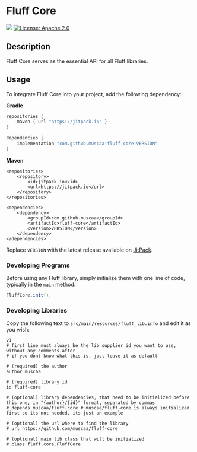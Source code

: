 # Fluff Core

[![](https://jitpack.io/v/muscaa/fluff-core.svg)](https://jitpack.io/#muscaa/fluff-core) [![License: Apache 2.0](https://img.shields.io/badge/License-Apache%202.0-blue.svg)](https://opensource.org/licenses/Apache-2.0)

## Description

Fluff Core serves as the essential API for all Fluff libraries.

## Usage

To integrate Fluff Core into your project, add the following dependency:

**Gradle**
```gradle
repositories {
    maven { url "https://jitpack.io" }
}

dependencies {
    implementation "com.github.muscaa:fluff-core:VERSION"
}
```
**Maven**
```maven
<repositories>
    <repository>
        <id>jitpack.io</id>
        <url>https://jitpack.io</url>
    </repository>
</repositories>

<dependencies>
    <dependency>
        <groupId>com.github.muscaa</groupId>
        <artifactId>fluff-core</artifactId>
        <version>VERSION</version>
    </dependency>
</dependencies>
```
Replace `VERSION` with the latest release available on [JitPack](https://jitpack.io/#muscaa/fluff-core).

### Developing Programs

Before using any Fluff library, simply initialize them with one line of code, typically in the `main` method:

```java
FluffCore.init();
```

### Developing Libraries

Copy the following text to `src/main/resources/fluff_lib.info` and edit it as you wish:
```info
v1
# first line must always be the lib supplier id you want to use, without any comments after
# if you dont know what this is, just leave it as default

# (required) the author
author muscaa

# (required) library id
id fluff-core

# (optional) library dependencies, that need to be initialized before this one, in "{author}/{id}" format, separated by commas
# depends muscaa/fluff-core # muscaa/fluff-core is always initialized first so its not needed, its just an example

# (optional) the url where to find the library
# url https://github.com/muscaa/fluff-core

# (optional) main lib class that will be initialized
# class fluff.core.FluffCore
```
